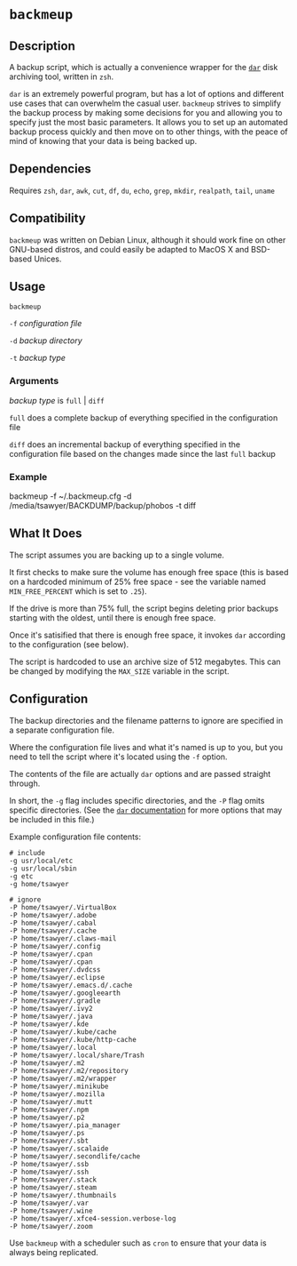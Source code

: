 # `backmeup`
## Description

A backup script, which is actually a convenience wrapper for the
[`dar`](https://dar.linux.free.fr) disk archiving tool, written in
`zsh`.

`dar` is an extremely powerful program, but has a lot of options and
different use cases that can overwhelm the casual user. `backmeup`
strives to simplify the backup process by making some decisions for
you and allowing you to specify just the most basic parameters. It
allows you to set up an automated backup process quickly and then move
on to other things, with the peace of mind of knowing that your data
is being backed up.

## Dependencies
Requires `zsh`, `dar`, `awk`, `cut`, `df`, `du`, `echo`, `grep`, 
`mkdir`, `realpath`, `tail`, `uname`

## Compatibility
`backmeup` was written on Debian Linux, although it should work fine
on other GNU-based distros, and could easily be adapted to MacOS X and
BSD-based Unices.

## Usage

`backmeup`

   `-f` *configuration file*
   
   `-d` *backup directory*
   
   `-t` *backup type*

### Arguments

*backup type* is `full` | `diff`
  
`full` does a complete backup of everything specified in the
configuration file

`diff` does an incremental backup of everything specified in the
configuration file based on the changes made since the last `full`
backup

### Example

   backmeup -f ~/.backmeup.cfg -d /media/tsawyer/BACKDUMP/backup/phobos -t diff

## What It Does

The script assumes you are backing up to a single volume.

It first checks to make sure the volume has enough free space (this is
based on a hardcoded minimum of 25% free space - see the variable named
`MIN_FREE_PERCENT` which is set to `.25`).

If the drive is more than 75% full, the script begins deleting prior
backups starting with the oldest, until there is enough free space.

Once it's satisified that there is enough free space, it invokes `dar`
according to the configuration (see below).

The script is hardcoded to use an archive size of 512 megabytes. This
can be changed by modifying the `MAX_SIZE` variable in the script.

## Configuration

The backup directories and the filename patterns to ignore are
specified in a separate configuration file.

Where the configuration file lives and what it's named is up to you,
but you need to tell the script where it's located using the `-f`
option.

The contents of the file are actually `dar` options  and are passed
straight through.

In short, the `-g` flag includes specific directories, and the `-P`
flag omits specific directories. (See the 
[`dar` documentation](https://dar.linux.free.fr) for more options that
may be included in this file.)

Example configuration file contents:
    
    # include
    -g usr/local/etc 
    -g usr/local/sbin 
    -g etc
    -g home/tsawyer
    
    # ignore
    -P home/tsawyer/.VirtualBox
    -P home/tsawyer/.adobe
    -P home/tsawyer/.cabal
    -P home/tsawyer/.cache
    -P home/tsawyer/.claws-mail
    -P home/tsawyer/.config
    -P home/tsawyer/.cpan
    -P home/tsawyer/.cpan
    -P home/tsawyer/.dvdcss
    -P home/tsawyer/.eclipse
    -P home/tsawyer/.emacs.d/.cache
    -P home/tsawyer/.googleearth
    -P home/tsawyer/.gradle
    -P home/tsawyer/.ivy2
    -P home/tsawyer/.java
    -P home/tsawyer/.kde
    -P home/tsawyer/.kube/cache
    -P home/tsawyer/.kube/http-cache
    -P home/tsawyer/.local 
    -P home/tsawyer/.local/share/Trash
    -P home/tsawyer/.m2
    -P home/tsawyer/.m2/repository
    -P home/tsawyer/.m2/wrapper
    -P home/tsawyer/.minikube
    -P home/tsawyer/.mozilla
    -P home/tsawyer/.mutt
    -P home/tsawyer/.npm
    -P home/tsawyer/.p2
    -P home/tsawyer/.pia_manager
    -P home/tsawyer/.ps
    -P home/tsawyer/.sbt
    -P home/tsawyer/.scalaide
    -P home/tsawyer/.secondlife/cache
    -P home/tsawyer/.ssb
    -P home/tsawyer/.ssh
    -P home/tsawyer/.stack
    -P home/tsawyer/.steam
    -P home/tsawyer/.thumbnails
    -P home/tsawyer/.var
    -P home/tsawyer/.wine
    -P home/tsawyer/.xfce4-session.verbose-log
    -P home/tsawyer/.zoom
    

Use `backmeup` with a scheduler such as `cron` to ensure that your
data is always being replicated.
